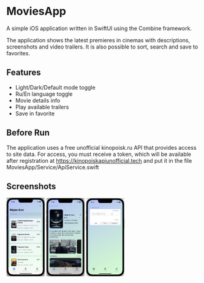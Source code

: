 
# MoviesApp

A simple iOS application written in SwiftUI using the Combine framework.

The application shows the latest premieres in cinemas with descriptions, screenshots and video trailers. It is also possible to sort, search and save to favorites.

## Features

- Light/Dark/Default mode toggle
- Ru/En language toggle
- Movie details info
- Play available trailers
- Save in favorite



## Before Run

The application uses a free unofficial kinopoisk.ru API that provides access to site data. For access, you must receive a token, which will be available after registration at https://kinopoiskapiunofficial.tech and put it in the file MoviesApp/Service/ApiService.swift


## Screenshots

<p float="left">
  <img src="MoviesApp/Resources/Screenshots/ScreenShot1.png" width="100" />
  <img src="MoviesApp/Resources/Screenshots/ScreenShot2.png" width="100" /> 
  <img src="MoviesApp/Resources/Screenshots/ScreenShot3.png" width="100" />
</p>


